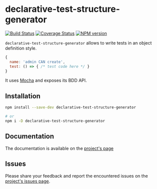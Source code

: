 # declarative-test-structure-generator

[![Build Status](https://travis-ci.org/marc-ed-raffalli/declarative-test-structure-generator.svg?branch=master)](https://travis-ci.org/marc-ed-raffalli/declarative-test-structure-generator)
[![Coverage Status](https://coveralls.io/repos/github/marc-ed-raffalli/declarative-test-structure-generator/badge.svg?branch=master)](https://coveralls.io/github/marc-ed-raffalli/declarative-test-structure-generator?branch=master)
[![NPM version](https://img.shields.io/npm/v/declarative-test-structure-generator.svg)](https://www.npmjs.com/package/declarative-test-structure-generator)

`declarative-test-structure-generator` allows to write tests in an object definition style.  

```js
{
  name: 'admin CAN create',
  test: () => { /* test code here */ }
}
```

It uses [Mocha][mocha] and exposes its BDD API.


## Installation

```bash
npm install --save-dev declarative-test-structure-generator

# or
npm i -D declarative-test-structure-generator
```


## Documentation

The documentation is available on the [project's page][projectPage] 

## Issues

Please share your feedback and report the encountered issues on the [project's issues page][projectIssues].


[projectPage]: https://marc-ed-raffalli.github.io/en/projects/declarative-test-structure-generator
[projectIssues]: https://github.com/marc-ed-raffalli/declarative-test-structure-generator/issues

[mocha]: https://mochajs.org/
